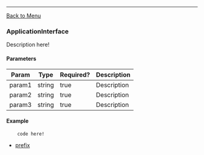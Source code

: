 ---
<a name="application_interface"></a>
[Back to Menu](#main_menu)
### ApplicationInterface
Description here!

#### Parameters
| Param | Type | Required? | Description |
|-|-|-|-|
param1 | string | true | Description
param2 | string | true | Description
param3 | string | true | Description

#### Example
```
	code here!
```

- [prefix](#decorator_prefix)
